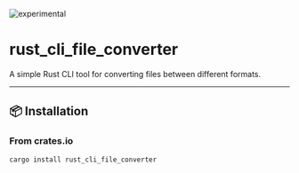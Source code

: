 ![experimental](https://img.shields.io/badge/status-experimental-orange)


# rust_cli_file_converter

A simple Rust CLI tool for converting files between different formats.

---

## 📦 Installation

### From crates.io
```bash
cargo install rust_cli_file_converter
